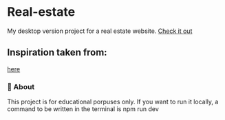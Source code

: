 # Real-estate

My desktop version project for a real estate website.
[Check it out](https://inga-sinkeviciute.github.io/8_realestate/)

## Inspiration taken from:

[here](https://dribbble.com/shots/10172325/attachments/2114690?mode=media)

### 🌟 About

This project is for educational porpuses only. 
If you want to run it locally, a command to be written in the terminal is npm run dev
